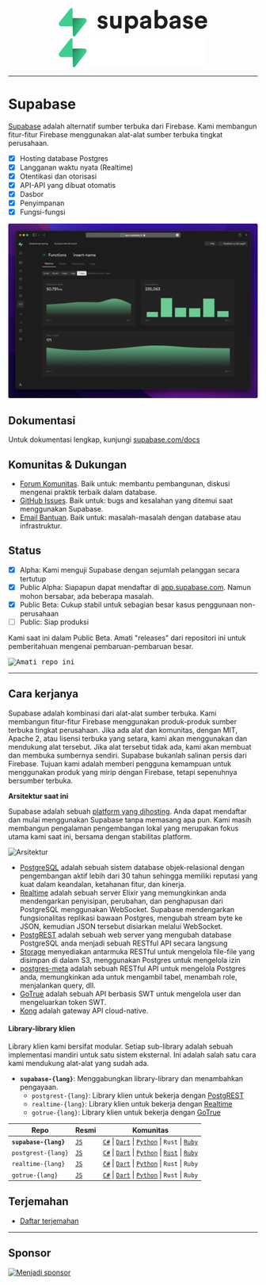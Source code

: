<p align="center">
<img width="300" src="https://raw.githubusercontent.com/supabase/supabase/master/apps/www/public/images/supabase-logo-wordmark--light.svg?sanitize=true#gh-light-mode-only">
<img width="300" src="https://raw.githubusercontent.com/supabase/supabase/master/apps/www/public/images/supabase-logo-wordmark--dark.svg?sanitize=true#gh-dark-mode-only">
</p>

---

# Supabase

[Supabase](https://supabase.com) adalah alternatif sumber terbuka dari Firebase. Kami membangun fitur-fitur Firebase menggunakan alat-alat sumber terbuka tingkat perusahaan.

- [x] Hosting database Postgres
- [x] Langganan waktu nyata (Realtime)
- [x] Otentikasi dan otorisasi
- [x] API-API yang dibuat otomatis
- [x] Dasbor
- [x] Penyimpanan
- [x] Fungsi-fungsi

![Supabase Dashboard](https://raw.githubusercontent.com/supabase/supabase/master/apps/www/public/images/github/supabase-dashboard.png)

## Dokumentasi

Untuk dokumentasi lengkap, kunjungi [supabase.com/docs](https://supabase.com/docs)

## Komunitas & Dukungan

- [Forum Komunitas](https://github.com/supabase/supabase/discussions). Baik untuk: membantu pembangunan, diskusi mengenai praktik terbaik dalam database.
- [GitHub Issues](https://github.com/supabase/supabase/issues). Baik untuk: bugs and kesalahan yang ditemui saat menggunakan Supabase.
- [Email Bantuan](https://supabase.com/docs/support#business-support). Baik untuk: masalah-masalah dengan database atau infrastruktur.

## Status

- [x] Alpha: Kami menguji Supabase dengan sejumlah pelanggan secara tertutup
- [x] Public Alpha: Siapapun dapat mendaftar di [app.supabase.com](https://app.supabase.com). Namun mohon bersabar, ada beberapa masalah.
- [x] Public Beta: Cukup stabil untuk sebagian besar kasus penggunaan non-perusahaan
- [ ] Public: Siap produksi

Kami saat ini dalam Public Beta. Amati "releases" dari repositori ini untuk pemberitahuan mengenai pembaruan-pembaruan besar.

<kbd><img src="https://gitcdn.link/repo/supabase/supabase/master/web/static/watch-repo.gif" alt="Amati repo ini"/></kbd>

---

## Cara kerjanya

Supabase adalah kombinasi dari alat-alat sumber terbuka. Kami membangun fitur-fitur Firebase menggunakan produk-produk sumber terbuka tingkat perusahaan. Jika ada alat dan komunitas, dengan MIT, Apache 2, atau lisensi terbuka yang setara, kami akan menggunakan dan mendukung alat tersebut. Jika alat tersebut tidak ada, kami akan membuat dan membuka sumbernya sendiri. Supabase bukanlah salinan persis dari Firebase. Tujuan kami adalah memberi pengguna kemampuan untuk menggunakan produk yang mirip dengan Firebase, tetapi sepenuhnya bersumber terbuka.

**Arsitektur saat ini**

Supabase adalah sebuah [platform yang dihosting](https://app.supabase.com). Anda dapat mendaftar dan mulai menggunakan Supabase tanpa memasang apa pun. Kami masih membangun pengalaman pengembangan lokal yang merupakan fokus utama kami saat ini, bersama dengan stabilitas platform.

![Arsitektur](https://supabase.com/docs/assets/images/supabase-architecture-9050a7317e9ec7efb7807f5194122e48.png)

- [PostgreSQL](https://www.postgresql.org/) adalah sebuah sistem database objek-relasional dengan pengembangan aktif lebih dari 30 tahun sehingga memiliki reputasi yang kuat dalam keandalan, ketahanan fitur, dan kinerja.
- [Realtime](https://github.com/supabase/realtime) adalah sebuah server Elixir yang memungkinkan anda mendengarkan penyisipan, perubahan, dan penghapusan dari PostgreSQL menggunakan WebSocket. Supabase mendengarkan fungsionalitas replikasi bawaan Postgres, mengubah stream byte ke JSON, kemudian JSON tersebut disiarkan melalui WebSocket.
- [PostgREST](http://postgrest.org/) adalah sebuah web server yang mengubah database PostgreSQL anda menjadi sebuah RESTful API secara langsung
- [Storage](https://github.com/supabase/storage-api) menyediakan antarmuka RESTful untuk mengelola file-file yang disimpan di dalam S3, menggunakan Postgres untuk mengelola izin
- [postgres-meta](https://github.com/supabase/postgres-meta) adalah sebuah RESTful API untuk mengelola Postgres anda, memungkinkan ada untuk mengambil tabel, menambah role, menjalankan query, dll.
- [GoTrue](https://github.com/netlify/gotrue) adalah sebuah API berbasis SWT untuk mengelola user dan mengeluarkan token SWT.
- [Kong](https://github.com/Kong/kong) adalah gateway API cloud-native.

#### Library-library klien

Library klien kami bersifat modular. Setiap sub-library adalah sebuah implementasi mandiri untuk satu sistem eksternal. Ini adalah salah satu cara kami mendukung alat-alat yang sudah ada.

- **`supabase-{lang}`**: Menggabungkan library-library dan menambahkan pengayaan.
  - `postgrest-{lang}`: Library klien untuk bekerja dengan [PostgREST](https://github.com/postgrest/postgrest)
  - `realtime-{lang}`: Library klien untuk bekerja dengan [Realtime](https://github.com/supabase/realtime)
  - `gotrue-{lang}`: Library klien untuk bekerja dengan [GoTrue](https://github.com/netlify/gotrue)

| Repo                  | Resmi                                            | Komunitas                                                                                                                                                                                                                                                                        |
| --------------------- | ------------------------------------------------ | -------------------------------------------------------------------------------------------------------------------------------------------------------------------------------------------------------------------------------------------------------------------------------- |
| **`supabase-{lang}`** | [`JS`](https://github.com/supabase/supabase-js)  | [`C#`](https://github.com/supabase/supabase-csharp) \| [`Dart`](https://github.com/supabase/supabase-dart) \| [`Python`](https://github.com/supabase/supabase-py) \| `Rust` \| [`Ruby`](https://github.com/supabase/supabase-rb)                                                 |
| `postgrest-{lang}`    | [`JS`](https://github.com/supabase/postgrest-js) | [`C#`](https://github.com/supabase/postgrest-csharp) \| [`Dart`](https://github.com/supabase/postgrest-dart) \| [`Python`](https://github.com/supabase/postgrest-py) \| [`Rust`](https://github.com/supabase/postgrest-rs) \| [`Ruby`](https://github.com/supabase/postgrest-rb) |
| `realtime-{lang}`     | [`JS`](https://github.com/supabase/realtime-js)  | [`C#`](https://github.com/supabase/realtime-csharp) \| [`Dart`](https://github.com/supabase/realtime-dart) \| [`Python`](https://github.com/supabase/realtime-py) \| `Rust` \| `Ruby`                                                                                            |
| `gotrue-{lang}`       | [`JS`](https://github.com/supabase/gotrue-js)    | [`C#`](https://github.com/supabase/gotrue-csharp) \| [`Dart`](https://github.com/supabase/gotrue-dart) \| [`Python`](https://github.com/supabase/gotrue-py) \| `Rust` \| `Ruby`                                                                                                  |

## Terjemahan

- [Daftar terjemahan](/i18n/languages.md)

---

## Sponsor

[![Menjadi sponsor](https://user-images.githubusercontent.com/10214025/90518111-e74bbb00-e198-11ea-8f88-c9e3c1aa4b5b.png)](https://github.com/sponsors/supabase)
